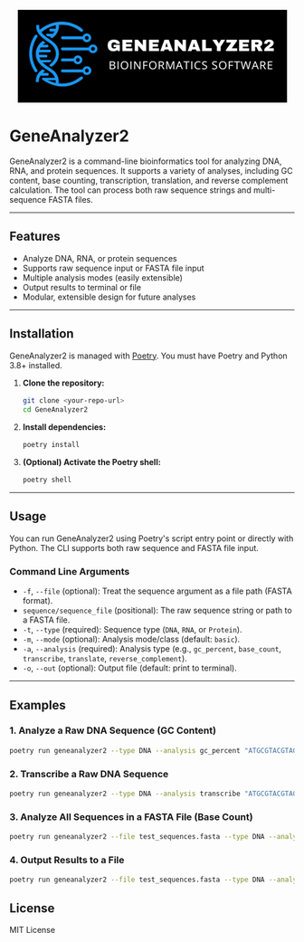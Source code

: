 <!-- PROJECT LOGO -->
<br />
<div align="center">
  <a href="https://github.com/walla-42/GeneAnalyzer2">
    <img src="Images/GeneAnalyzer2Logo.png" alt="Logo">
  </a>
</div>

# GeneAnalyzer2

GeneAnalyzer2 is a command-line bioinformatics tool for analyzing DNA, RNA, and protein sequences. It supports a variety of analyses, including GC content, base counting, transcription, translation, and reverse complement calculation. The tool can process both raw sequence strings and multi-sequence FASTA files.

---

## Features

- Analyze DNA, RNA, or protein sequences
- Supports raw sequence input or FASTA file input
- Multiple analysis modes (easily extensible)
- Output results to terminal or file
- Modular, extensible design for future analyses

---

## Installation

GeneAnalyzer2 is managed with [Poetry](https://python-poetry.org/). You must have Poetry and Python 3.8+ installed.

1. **Clone the repository:**
	```sh
	git clone <your-repo-url>
	cd GeneAnalyzer2
	```

2. **Install dependencies:**
	```sh
	poetry install
	```

3. **(Optional) Activate the Poetry shell:**
	```sh
	poetry shell
	```

---

## Usage

You can run GeneAnalyzer2 using Poetry's script entry point or directly with Python. The CLI supports both raw sequence and FASTA file input.

### Command Line Arguments

- `-f`, `--file` (optional): Treat the sequence argument as a file path (FASTA format).
- `sequence/sequence_file` (positional): The raw sequence string or path to a FASTA file.
- `-t`, `--type` (required): Sequence type (`DNA`, `RNA`, or `Protein`).
- `-m`, `--mode` (optional): Analysis mode/class (default: `basic`).
- `-a`, `--analysis` (required): Analysis type (e.g., `gc_percent`, `base_count`, `transcribe`, `translate`, `reverse_complement`).
- `-o`, `--out` (optional): Output file (default: print to terminal).

---

## Examples

### 1. Analyze a Raw DNA Sequence (GC Content)

```sh
poetry run geneanalyzer2 --type DNA --analysis gc_percent "ATGCGTACGTAGCTAGCTAGGCTAGCTAGCTGACTGACTGATCGATCGTAGCTAGCTAGCTAGCTAGCTAGCTAGCTAGCTAGC"
```

### 2. Transcribe a Raw DNA Sequence

```sh
poetry run geneanalyzer2 --type DNA --analysis transcribe "ATGCGTACGTAGCTAGCTAGGCTAGCTAGCTGACTGACTGATCGATCGTAGCTAGCTAGCTAGCTAGCTAGCTAGCTAGCTAGC"
```

### 3. Analyze All Sequences in a FASTA File (Base Count)

```sh
poetry run geneanalyzer2 --file test_sequences.fasta --type DNA --analysis base_count
```

### 4. Output Results to a File

```sh
poetry run geneanalyzer2 --file test_sequences.fasta --type DNA --analysis gc_percent --out results.txt
```





## License

MIT License
